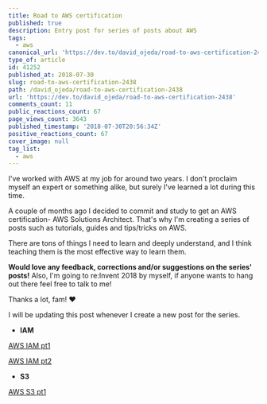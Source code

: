 ```yaml
---
title: Road to AWS certification
published: true
description: Entry post for series of posts about AWS
tags:
  - aws
canonical_url: 'https://dev.to/david_ojeda/road-to-aws-certification-2438'
type_of: article
id: 41252
published_at: 2018-07-30
slug: road-to-aws-certification-2438
path: /david_ojeda/road-to-aws-certification-2438
url: 'https://dev.to/david_ojeda/road-to-aws-certification-2438'
comments_count: 11
public_reactions_count: 67
page_views_count: 3643
published_timestamp: '2018-07-30T20:56:34Z'
positive_reactions_count: 67
cover_image: null
tag_list:
  - aws
---
```


I've worked with AWS at my job for around two years. I don't proclaim myself an expert or something alike, but surely I've learned a lot during this time. 

A couple of months ago I decided to commit and study to get an AWS certification- AWS Solutions Architect. That's why I'm creating a series of posts such as tutorials, guides and tips/tricks on AWS. 

There are tons of things I need to learn and deeply understand, and I think teaching them is the most effective way to learn them.

**Would love any feedback, corrections and/or suggestions on the series' posts!** Also, I'm going to re:Invent 2018 by myself, if anyone wants to hang out there feel free to talk to me!

Thanks a lot, fam! ❤️

I will be updating this post whenever I create a new post for the series.

- **IAM**

[AWS IAM pt1](https://dev.to/david_ojeda/aws-iam-pt-1---the-basics-139h)

[AWS IAM pt2](https://dev.to/david_ojeda/aws-iam-pt-2---a-practical-example-13b6)

- **S3**

[AWS S3 pt1](https://dev.to/david_ojeda/aws-s3-pt-1---the-basics-55bp)
